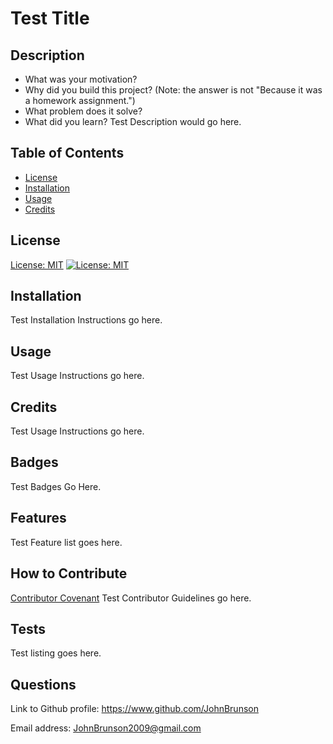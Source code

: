 
# Test Title

## Description
- What was your motivation? 
 - Why did you build this project? (Note: the answer is not "Because it was a homework assignment.")
 - What problem does it solve?
 - What did you learn?
Test Description would go here.

## Table of Contents
- [License](#license)
- [Installation](#installation)
- [Usage](#usage)
- [Credits](#credits)


## License
[License: MIT](https://opensource.org/licenses/MIT) [![License: MIT](https://img.shields.io/badge/License-MIT-yellow.svg)](https://opensource.org/licenses/MIT)

## Installation
Test Installation Instructions go here.

## Usage
Test Usage Instructions go here.

## Credits
Test Usage Instructions go here.

## Badges
Test Badges Go Here.

## Features
Test Feature list goes here.

## How to Contribute
[Contributor Covenant](https://www.contributor-covenant.org/)
Test Contributor Guidelines go here.

## Tests
Test listing goes here.

## Questions
Link to Github profile: https://www.github.com/JohnBrunson

Email address: JohnBrunson2009@gmail.com

